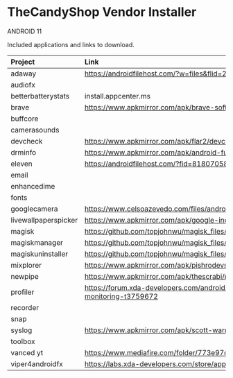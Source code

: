 # TheCandyShop Vendor Installer

ANDROID 11


Included applications and links to download.


| Project                 | Link
| :---------------------- | :------------------------------------------------------------------------------------------------ |
| adaway                  | https://androidfilehost.com/?w=files&flid=249276                                                  |
| audiofx                 |                                                                                                   |
| betterbatterystats      | install.appcenter.ms                                                                              |
| brave                   | https://www.apkmirror.com/apk/brave-software/brave-browser/                                       |
| buffcore                |                                                                                                   |
| camerasounds            |                                                                                                   |
| devcheck                | https://www.apkmirror.com/apk/flar2/devcheck-system-info/                                         |
| drminfo                 | https://www.apkmirror.com/apk/android-fung/drm-info-2/                                            |
| eleven                  | https://androidfilehost.com/?fid=818070582850511218                                               |
| email                   |                                                                                                   |
| enhancedime             |                                                                                                   |
| fonts                   |                                                                                                   |
| googlecamera            | https://www.celsoazevedo.com/files/android/google-camera/                                         |
| livewallpaperspicker    | https://www.apkmirror.com/apk/google-inc/live-wallpaper-picker/                                   |
| magisk                  | https://github.com/topjohnwu/magisk_files/tree/canary                                             |
| magiskmanager           | https://github.com/topjohnwu/magisk_files/tree/canary                                             |
| magiskuninstaller       | https://github.com/topjohnwu/magisk_files/tree/canary                                             |
| mixplorer               | https://www.apkmirror.com/apk/pishrodevs/mixplorer-hootanparsa/                                   |
| newpipe                 | https://www.apkmirror.com/apk/thescrabi/newpipe-github/                                           |
| profiler                | https://forum.xda-developers.com/android/apps-games/app-profiler-cpu-gpu-ram-monitoring-t3759672  |
| recorder                |                                                                                                   |
| snap                    |                                                                                                   |
| syslog                  | https://www.apkmirror.com/apk/scott-warner/syslog/                                                |
| toolbox                 |                                                                                                   |
| vanced  yt              | https://www.mediafire.com/folder/773e97cz2ezx1/AddFree_Youtube_BackgroundPlay_Enabled             |
| viper4androidfx         | https://labs.xda-developers.com/store/app/com.pittvandewitt.viperfx                               |
